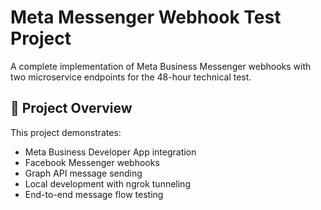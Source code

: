 # Meta Messenger Webhook Test Project

A complete implementation of Meta Business Messenger webhooks with two microservice endpoints for the 48-hour technical test.

## 🎯 Project Overview

This project demonstrates:
- Meta Business Developer App integration
- Facebook Messenger webhooks
- Graph API message sending
- Local development with ngrok tunneling
- End-to-end message flow testing


